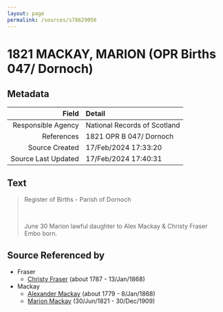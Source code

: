 ```yaml
---
layout: page
permalink: /sources/s78629056
---
```


# 1821 MACKAY, MARION (OPR Births 047/ Dornoch)

## Metadata

Field | Detail
---:|:---
Responsible Agency | National Records of Scotland
References | 1821 OPR B 047/ Dornoch
Source Created | 17/Feb/2024 17:33:20
Source Last Updated | 17/Feb/2024 17:40:31

## Text

> Register of Births - Parish of Dornoch
>
> <br/>
>
> June 30 Marion lawful daughter to Alex Mackay & Christy Fraser Embo born.
>

## Source Referenced by

* Fraser
  * [Christy Fraser](../people/@45275253@-christy-fraser-b1787-d1868-1-13.md) (about 1787 - 13/Jan/1868)
* Mackay
  * [Alexander Mackay](../people/@3089092@-alexander-mackay-b1779-d1868-1-8.md) (about 1779 - 8/Jan/1868)
  * [Marion Mackay](../people/@78930004@-marion-mackay-b1821-6-30-d1909-12-30.md) (30/Jun/1821 - 30/Dec/1909)
